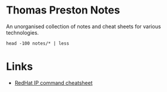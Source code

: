 # Thomas Preston Notes
An unorganised collection of notes and cheat sheets for various technologies.

    head -100 notes/* | less

# Links
- [RedHat IP command cheatsheet](https://access.redhat.com/sites/default/files/attachments/rh_ip_command_cheatsheet_1214_jcs_print.pdf)
